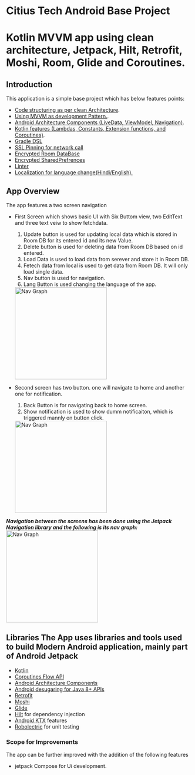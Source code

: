 # Citius Tech Android Base Project

# Kotlin MVVM app using clean architecture, Jetpack, Hilt, Retrofit, Moshi, Room, Glide and Coroutines.

## Introduction
This application is a simple base project which has below features points:
- [Code structuring as per clean Architecture](https://proandroiddev.com/kotlin-clean-architecture-1ad42fcd97fa).
- [Using MVVM as development Pattern.](https://developer.android.com/jetpack/guide?gclid=EAIaIQobChMIg9zV-Y2S8gIVvYdLBR2_XQFgEAAYASAAEgJh7vD_BwE&gclsrc=aw.ds).
- [Android Architecture Components (LiveData, ViewModel, Navigation)](https://developer.android.com/guide/navigation?gclid=EAIaIQobChMIs4WrkY6S8gIV_4dLBR1YvgxjEAAYASAAEgJJbPD_BwE&gclsrc=aw.ds).
- [Kotlin features (Lambdas, Constants, Extension functions, and Coroutines)](https://developer.android.com/kotlin?gclid=EAIaIQobChMIs8PXqI6S8gIVBCUrCh1IzQAMEAAYASAAEgKnVfD_BwE&gclsrc=aw.ds).
- [Gradle DSL](https://medium.com/android-dev-hacks/kotlin-dsl-gradle-scripts-in-android-made-easy-b8e2991e2ba)
- [SSL Pinning for network call](https://square.github.io/okhttp/2.x/okhttp/com/squareup/okhttp/CertificatePinner.html)
- [Encrypted Room DataBase](https://medium.com/vmware-end-user-computing/securing-a-room-database-with-passcode-based-encryption-82ec670961e)
- [Encrypted SharedPrefrences](https://developer.android.com/reference/androidx/security/crypto/EncryptedSharedPreferences)
- [Linter](https://developer.android.com/studio/write/lint)
- [Localization for language change(Hindi/English).](https://www.raywenderlich.com/4878024-android-localization-getting-started)

## App Overview
 The app features a two screen navigation

- First Screen which shows basic UI with Six Buttom view, two EditText and three text veiw to show fetchdata.
  1. Update button is used for updating local data which is stored in Room DB for its entered id and its new Value.
  2. Delete button is used for deleting data from Room DB based on id entered.
  3. Load Data is used to load data from serever and store it in Room DB.
  4. Fetech data from local is used to get data from Room DB. It will only load single data.
  5. Nav button is used for navigation.
  6. Lang Button is used changing the language of the app.
  <img alt="Nav Graph" height="250px" src="http://10.30.5.71/Mobile_Practice/androidbaseproject/blob/master/scr_1.PNG" />


- Second screen has two button. one will navigate to home and another one for notification.
  1. Back Button is for navigating back to home screen.
  2. Show notification is used to show dumm notificaiton, which is triggered mannly on button click.

  <img alt="Nav Graph" height="250px" src="http://10.30.5.71/Mobile_Practice/androidbaseproject/blob/master/scr_2.PNG" />

***Navigation between the screens has been done using the Jetpack Navigation library and the following is its nav graph:***
<img alt="Nav Graph" height="250px" src="http://10.30.5.71/Mobile_Practice/androidbaseproject/blob/master/scr_3.PNG" />

## Libraries The App uses libraries and tools used to build Modern Android application, mainly part of Android Jetpack
- [Kotlin](https://kotlinlang.org/)
- [Coroutines Flow API](https://kotlinlang.org/docs/reference/coroutines/flow.html)
- [Android Architecture Components](https://developer.android.com/topic/libraries/architecture)
- [Android desugaring for Java 8+ APIs](https://developer.android.com/studio/write/java8-support#library-desugaring)
- [Retrofit](https://square.github.io/retrofit/)
- [Moshi](https://github.com/square/moshi)
- [Glide]( https://github.com/bumptech/glide)
- [Hilt](https://dagger.dev/hilt/) for dependency injection
- [Android KTX](https://developer.android.com/kotlin/ktx) features
- [Robolectric]( http://robolectric.org/androidx_test/) for unit testing

### Scope for Improvements
 The app can be further improved with the addition of the following features
- jetpack Compose for Ui development.